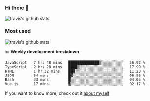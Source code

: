 ### Hi there 👋

<!--
**HondryTravis/HondryTravis** is a ✨ _special_ ✨ repository because its `README.md` (this file) appears on your GitHub profile.

Here are some ideas to get you started:

- 🔭 I’m currently working on ...
- 🌱 I’m currently learning ...
- 👯 I’m looking to collaborate on ...
- 🤔 I’m looking for help with ...
- 💬 Ask me about ...
- 📫 How to reach me: ...
- 😄 Pronouns: ...
- ⚡ Fun fact: ...
-->

![travis's github stats](https://github-readme-stats.vercel.app/api?username=HondryTravis&hide=stars)
### Most used
![travis's github stats](https://github-readme-stats.anuraghazra1.vercel.app/api/top-langs/?username=HondryTravis&layout=compact&hide_title=true)

📊 **Weekly development breakdown**

<!--START_SECTION:waka-->

```text
JavaScript   7 hrs 48 mins   ██████████████▒░░░░░░░░░░   56.92 %
TypeScript   2 hrs 28 mins   ████▒░░░░░░░░░░░░░░░░░░░░   17.99 %
HTML         1 hr 32 mins    ██▓░░░░░░░░░░░░░░░░░░░░░░   11.23 %
JSON         54 mins         █▓░░░░░░░░░░░░░░░░░░░░░░░   06.56 %
Bash         33 mins         █░░░░░░░░░░░░░░░░░░░░░░░░   04.05 %
Vue.js       17 mins         ▓░░░░░░░░░░░░░░░░░░░░░░░░   02.17 %
```

<!--END_SECTION:waka-->

If you want to know more, check out it [about myself](https://hondrytravis.github.io/)
